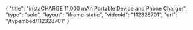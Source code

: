 {
    "title": "instaCHARGE 11,000 mAh Portable Device and Phone Charger",
    "type": "solo",
    "layout": "iframe-static",
    "videoId": "112328701",
    "url": "\/tvpembed\/112328701"
}